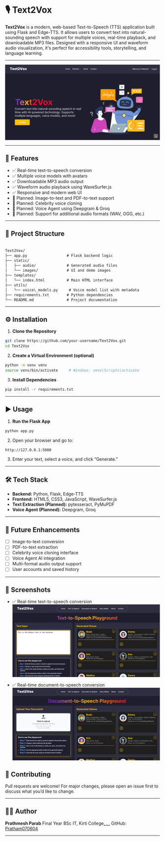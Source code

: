 # 🎙️ Text2Vox

**Text2Vox** is a modern, web-based Text-to-Speech (TTS) application built using Flask and Edge-TTS. It allows users to convert text into natural-sounding speech with support for multiple voices, real-time playback, and downloadable MP3 files. Designed with a responsive UI and waveform audio visualization, it's perfect for accessibility tools, storytelling, and language learning.

---

![Text2Vox UI Preview](static/images/UI1.png)

---

## 🚀 Features

- ✅ Real-time text-to-speech conversion
- ✅ Multiple voice models with avatars
- ✅ Downloadable MP3 audio output
- ✅ Waveform audio playback using WaveSurfer.js
- ✅ Responsive and modern web UI
- 🧠 Planned: Image-to-text and PDF-to-text support
- 🧠 Planned: Celebrity voice cloning
- 🧠 Planned: Voice Agent using Deepgram & Groq
- 🧠 Planned: Support for additional audio formats (WAV, OGG, etc.)

---

## 📁 Project Structure

```

Text2Vox/
├── app.py                  # Flask backend logic
├── static/
│   ├── audio/              # Generated audio files
│   └── images/             # UI and demo images
├── templates/
│   └── index.html          # Main HTML interface
├── utils/
│   └── voice\_models.py     # Voice model list with metadata
├── requirements.txt        # Python dependencies
└── README.md               # Project documentation

````

---

## ⚙️ Installation

1. **Clone the Repository**

```bash
git clone https://github.com/your-username/Text2Vox.git
cd Text2Vox
````

2. **Create a Virtual Environment (optional)**

```bash
python -m venv venv
source venv/bin/activate     # Windows: venv\Scripts\activate
```

3. **Install Dependencies**

```bash
pip install -r requirements.txt
```

---

## ▶️ Usage

1. **Run the Flask App**

```bash
python app.py
```

2. Open your browser and go to:

```
http://127.0.0.1:5000
```

3. Enter your text, select a voice, and click “Generate.”

---

## 🛠️ Tech Stack

* **Backend:** Python, Flask, Edge-TTS
* **Frontend:** HTML5, CSS3, JavaScript, WaveSurfer.js
* **Text Extraction (Planned):** pytesseract, PyMuPDF
* **Voice Agent (Planned):** Deepgram, Groq

---

## 📌 Future Enhancements

* [ ] Image-to-text conversion
* [ ] PDF-to-text extraction
* [ ] Celebrity voice cloning interface
* [ ] Voice Agent AI integration
* [ ] Multi-format audio output support
* [ ] User accounts and saved history

---

## 📸 Screenshots

- ✅ Real-time text-to-speech conversion
  ![Realtime TTS Demo](static/images/UI2.png)

- ✅ Real-time document-to-speech conversion
![Realtime DTS Demo](static/images/UI3.png)

<!--- ✅ Multiple voice models with avatars
  ![Story Mode](static/images/UI4.png)-->


## 🤝 Contributing

Pull requests are welcome! For major changes, please open an issue first to discuss what you’d like to change.

---

## 👨‍💻 Author

**Prathmesh Parab**
Final Year BSc IT, Kirti College␣␣
GitHub: [Pratham070604]((https://github.com/Pratham070604))

---

